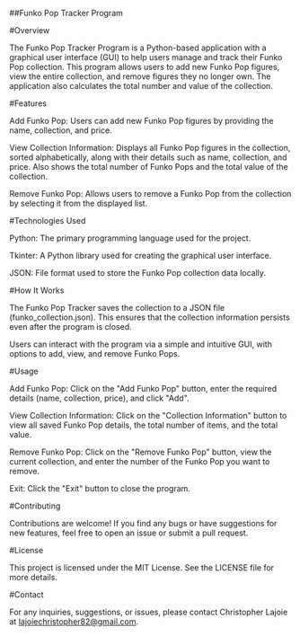 ##Funko Pop Tracker Program

#Overview

The Funko Pop Tracker Program is a Python-based application with a graphical user interface (GUI) to help users manage and track their Funko Pop collection. This program allows users to add new Funko Pop figures, view the entire collection, and remove figures they no longer own. The application also calculates the total number and value of the collection.

#Features

Add Funko Pop: Users can add new Funko Pop figures by providing the name, collection, and price.

View Collection Information: Displays all Funko Pop figures in the collection, sorted alphabetically, along with their details such as name, collection, and price. Also shows the total number of Funko Pops and the total value of the collection.

Remove Funko Pop: Allows users to remove a Funko Pop from the collection by selecting it from the displayed list.

#Technologies Used

Python: The primary programming language used for the project.

Tkinter: A Python library used for creating the graphical user interface.

JSON: File format used to store the Funko Pop collection data locally.

#How It Works

The Funko Pop Tracker saves the collection to a JSON file (funko_collection.json). This ensures that the collection information persists even after the program is closed.

Users can interact with the program via a simple and intuitive GUI, with options to add, view, and remove Funko Pops.

#Usage

Add Funko Pop: Click on the "Add Funko Pop" button, enter the required details (name, collection, price), and click "Add".

View Collection Information: Click on the "Collection Information" button to view all saved Funko Pop details, the total number of items, and the total value.

Remove Funko Pop: Click on the "Remove Funko Pop" button, view the current collection, and enter the number of the Funko Pop you want to remove.

Exit: Click the "Exit" button to close the program.

#Contributing

Contributions are welcome! If you find any bugs or have suggestions for new features, feel free to open an issue or submit a pull request.

#License

This project is licensed under the MIT License. See the LICENSE file for more details.

#Contact

For any inquiries, suggestions, or issues, please contact Christopher Lajoie at lajoiechristopher82@gmail.com.
